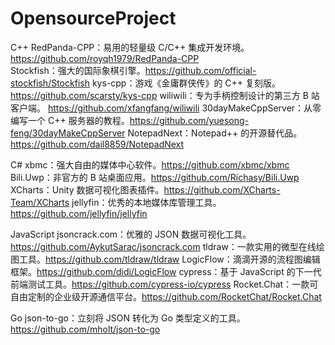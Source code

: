 # OpensourceProject
C++
RedPanda-CPP：易用的轻量级 C/C++ 集成开发环境。https://github.com/royqh1979/RedPanda-CPP    
Stockfish：强大的国际象棋引擎。https://github.com/official-stockfish/Stockfish
kys-cpp：游戏《金庸群侠传》的 C++ 复刻版。 https://github.com/scarsty/kys-cpp
wiliwili：专为手柄控制设计的第三方 B 站客户端。 https://github.com/xfangfang/wiliwili
30dayMakeCppServer：从零编写一个 C++ 服务器的教程。https://github.com/yuesong-feng/30dayMakeCppServer
NotepadNext：Notepad++  的开源替代品。https://github.com/dail8859/NotepadNext

C#
xbmc：强大自由的媒体中心软件。https://github.com/xbmc/xbmc
Bili.Uwp：非官方的 B 站桌面应用。https://github.com/Richasy/Bili.Uwp
XCharts：Unity 数据可视化图表插件。https://github.com/XCharts-Team/XCharts
jellyfin：优秀的本地媒体库管理工具。 https://github.com/jellyfin/jellyfin

JavaScript
jsoncrack.com：优雅的 JSON 数据可视化工具。 https://github.com/AykutSarac/jsoncrack.com
tldraw：一款实用的微型在线绘图工具。https://github.com/tldraw/tldraw
LogicFlow：滴滴开源的流程图编辑框架。https://github.com/didi/LogicFlow
cypress：基于 JavaScript 的下一代前端测试工具。https://github.com/cypress-io/cypress
Rocket.Chat：一款可自由定制的企业级开源通信平台。https://github.com/RocketChat/Rocket.Chat

Go
json-to-go：立刻将 JSON 转化为 Go 类型定义的工具。https://github.com/mholt/json-to-go
